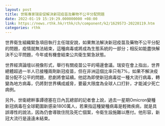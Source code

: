 ```yaml
---
layout: post
title: 世衛專家瑞安促解決新冠疫苗及藥物不公平分配問題
date: 2022-01-19 15:19:29.000000000 +08:00
link: https://news.rthk.hk/rthk/ch/component/k2/1629573-20220119.htm
categories: rthk
---
```


世界衛生組織緊急項目執行主任瑞安說，如果無法解決新冠疫苗及藥物不公平分配的問題，疫情就無法結束，這種病毒或將成為生態系統的一部分；相反如能盡快解決不公平問題，今年或有機會結束公共衛生緊急狀態。

世界經濟論壇以視像形式，舉行有關疫苗公平的場邊會議。瑞安在會上指出，世界總體超過一半人已接種兩劑新冠疫苗，但在非洲這個比率只有7%，如果不解決疫苗分配不公平的問題，悲劇將會延續。他認為即使新冠病毒從一種大流行病毒，轉變為地方病毒，仍將對世界構成威脅，要最大限度為全球人口打針，才能減少死亡病例。

另外，世衛總幹事譚德塞在日內瓦總部的記者會上說，過去一星期Omicron變種新冠病毒在全球範圍新感染1800萬人，若果指這種變種病毒是輕微疾病，就是具誤導性的說法，因為仍會導致住院及死亡個案，令衛生設施難以應付。他形容，新冠大流行是遠遠未結束。
